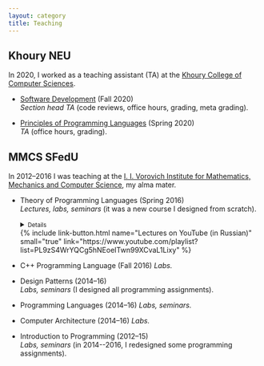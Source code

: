```yaml
---
layout: category
title: Teaching
---
```


## Khoury NEU

In 2020, I worked as a teaching assistant (TA) at the
[Khoury College of Computer Sciences](https://www.khoury.northeastern.edu/).

* [Software Development](https://felleisen.org/matthias/4500-f20/) (Fall 2020)  
  *Section head TA* (code reviews, office hours, grading, meta grading).

* [Principles of Programming Languages](https://felleisen.org/matthias/4400-s20/)
  (Spring 2020)  
  *TA* (office hours, grading).

## MMCS SFedU

In 2012–2016 I was teaching at the
[I. I. Vorovich Institute for Mathematics, Mechanics and Computer Science](http://mmcs.sfedu.ru/),
my alma mater.

* Theory of Programming Languages (Spring 2016)  
  *Lectures, labs, seminars* (it was a new course I designed from scratch).  
  <details><summary><small>Details</small></summary>
  <small>Introduction to the theory of programming languages:
	judgments, operational semantics, type systems, propositions as types.
	Programming assignments: interpreters, type checkers, and a simple compiler
	(all in Standard ML).</small></details>
  {% include link-button.html name="Lectures on YouTube (in Russian)" small="true"
    link="https://www.youtube.com/playlist?list=PL9zS4WrYQCg5hNEoeITwn99XCvaL1Lixy" %}

* C++ Programming Language (Fall 2016) *Labs.*

* Design Patterns (2014–16)  
  *Labs, seminars* (I designed all programming assignments).

* Programming Languages (2014–16) *Labs, seminars.*

* Computer Architecture (2014–16) *Labs.*

* Introduction to Programming (2012–15)  
  *Labs, seminars* (in 2014--2016, I redesigned some programming assignments).